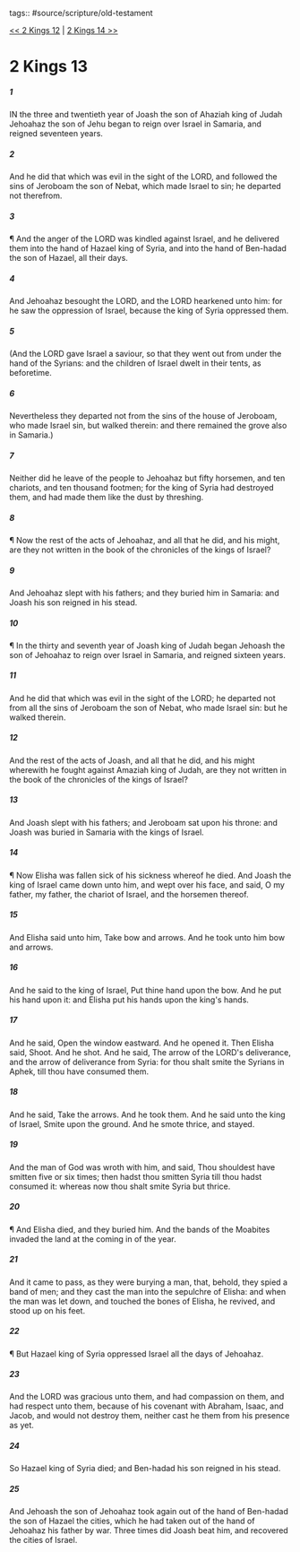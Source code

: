 tags:: #source/scripture/old-testament

[<< 2 Kings 12](/Old_Testament/12_2_Kings/2_Kings_12.md) | [2 Kings 14 >>](/Old_Testament/12_2_Kings/2_Kings_14.md)

# 2 Kings 13

##### 1

IN the three and twentieth year of Joash the son of Ahaziah king of Judah Jehoahaz the son of Jehu began to reign over Israel in Samaria, and reigned seventeen years.

##### 2

And he did that which was evil in the sight of the LORD, and followed the sins of Jeroboam the son of Nebat, which made Israel to sin; he departed not therefrom.

##### 3

¶ And the anger of the LORD was kindled against Israel, and he delivered them into the hand of Hazael king of Syria, and into the hand of Ben-hadad the son of Hazael, all their days.

##### 4

And Jehoahaz besought the LORD, and the LORD hearkened unto him: for he saw the oppression of Israel, because the king of Syria oppressed them.

##### 5

(And the LORD gave Israel a saviour, so that they went out from under the hand of the Syrians: and the children of Israel dwelt in their tents, as beforetime.

##### 6

Nevertheless they departed not from the sins of the house of Jeroboam, who made Israel sin, but walked therein: and there remained the grove also in Samaria.)

##### 7

Neither did he leave of the people to Jehoahaz but fifty horsemen, and ten chariots, and ten thousand footmen; for the king of Syria had destroyed them, and had made them like the dust by threshing.

##### 8

¶ Now the rest of the acts of Jehoahaz, and all that he did, and his might, are they not written in the book of the chronicles of the kings of Israel?

##### 9

And Jehoahaz slept with his fathers; and they buried him in Samaria: and Joash his son reigned in his stead.

##### 10

¶ In the thirty and seventh year of Joash king of Judah began Jehoash the son of Jehoahaz to reign over Israel in Samaria, and reigned sixteen years.

##### 11

And he did that which was evil in the sight of the LORD; he departed not from all the sins of Jeroboam the son of Nebat, who made Israel sin: but he walked therein.

##### 12

And the rest of the acts of Joash, and all that he did, and his might wherewith he fought against Amaziah king of Judah, are they not written in the book of the chronicles of the kings of Israel?

##### 13

And Joash slept with his fathers; and Jeroboam sat upon his throne: and Joash was buried in Samaria with the kings of Israel.

##### 14

¶ Now Elisha was fallen sick of his sickness whereof he died. And Joash the king of Israel came down unto him, and wept over his face, and said, O my father, my father, the chariot of Israel, and the horsemen thereof.

##### 15

And Elisha said unto him, Take bow and arrows. And he took unto him bow and arrows.

##### 16

And he said to the king of Israel, Put thine hand upon the bow. And he put his hand upon it: and Elisha put his hands upon the king's hands.

##### 17

And he said, Open the window eastward. And he opened it. Then Elisha said, Shoot. And he shot. And he said, The arrow of the LORD's deliverance, and the arrow of deliverance from Syria: for thou shalt smite the Syrians in Aphek, till thou have consumed them.

##### 18

And he said, Take the arrows. And he took them. And he said unto the king of Israel, Smite upon the ground. And he smote thrice, and stayed.

##### 19

And the man of God was wroth with him, and said, Thou shouldest have smitten five or six times; then hadst thou smitten Syria till thou hadst consumed it: whereas now thou shalt smite Syria but thrice.

##### 20

¶ And Elisha died, and they buried him. And the bands of the Moabites invaded the land at the coming in of the year.

##### 21

And it came to pass, as they were burying a man, that, behold, they spied a band of men; and they cast the man into the sepulchre of Elisha: and when the man was let down, and touched the bones of Elisha, he revived, and stood up on his feet.

##### 22

¶ But Hazael king of Syria oppressed Israel all the days of Jehoahaz.

##### 23

And the LORD was gracious unto them, and had compassion on them, and had respect unto them, because of his covenant with Abraham, Isaac, and Jacob, and would not destroy them, neither cast he them from his presence as yet.

##### 24

So Hazael king of Syria died; and Ben-hadad his son reigned in his stead.

##### 25

And Jehoash the son of Jehoahaz took again out of the hand of Ben-hadad the son of Hazael the cities, which he had taken out of the hand of Jehoahaz his father by war. Three times did Joash beat him, and recovered the cities of Israel.
